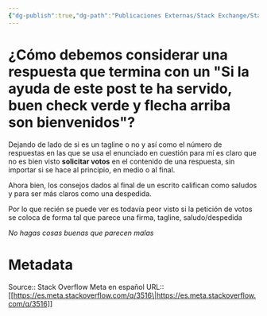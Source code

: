 ```yaml
---
{"dg-publish":true,"dg-path":"Publicaciones Externas/Stack Exchange/Stack Overflow en español/Stack Overflow en español Meta/es.meta.stackoverflow.com-3516.md","permalink":"/publicaciones-externas/stack-exchange/stack-overflow-en-espanol/stack-overflow-en-espanol-meta/es-meta-stackoverflow-com-3516/","title":"¿Cómo debemos considerar una respuesta que termina con un \"Si la ayuda de este post te ha servido, buen check verde y flecha arriba son bienvenidos\"?","hide":true,"noteIcon":"default","created":"2024-04-03T12:49:10.631-06:00","updated":"2024-04-05T16:44:03.438-06:00"}
---
```


# ¿Cómo debemos considerar una respuesta que termina con un "Si la ayuda de este post te ha servido, buen check verde y flecha arriba son bienvenidos"?

Dejando de lado de si es un tagline o no y así como el número de respuestas en las que se usa el enunciado en cuestión para mí es claro que no es bien visto **solicitar votos** en el contenido de una respuesta, sin importar si se hace al principio, en medio o al final. 

Ahora bien, los consejos dados al final de un escrito califican como saludos y para ser más claros como una despedida.

Por lo que recién se puede ver es todavía peor visto si la petición de votos se coloca de forma tal que parece una firma, tagline, saludo/despedida

*No hagas cosas buenas que parecen malas*

# Metadata
Source:: Stack Overflow Meta en español
URL:: [[https://es.meta.stackoverflow.com/q/3516\|https://es.meta.stackoverflow.com/q/3516]]

